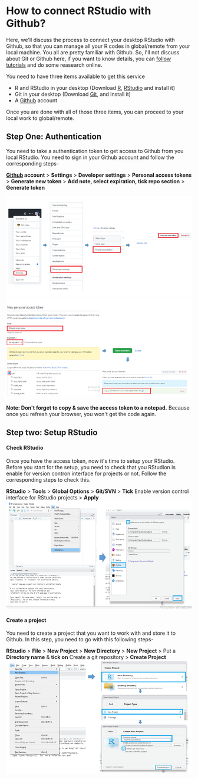 # How to connect RStudio with Github?
Here, we'll discuss the process to connect your desktop RStudio with Github, so that you can manage all your R codes in global/remote from your local machine.
You all are pretty familiar with Github. So, I'll not discuss about Git or Github here, if you want to know details, you can [follow tutorials](https://www.youtube.com/watch?v=SWYqp7iY_Tc) and do some reasearch online.

You need to have three items available to get this service
* R and RStudio in your desktop (Download [R](https://cran.r-project.org/bin/windows/base/), [RStudio](https://www.rstudio.com/products/rstudio/download/) and install it)
* Git in your desktop (Download [Git](https://git-scm.com/downloads), and install it)
* A [Github](https://github.com/) account

Once you are done with all of those three items, you can proceed to your local work to global/remote.

## Step One: Authentication
You need to take a authentication token to get access to Github from you local RStudio. You need to sign in your Github account and follow the corresponding steps-

**[Github](https://github.com/) account** > **Settings** > **Developer settings** > **Personal access tokens** > **Generate new token** > **Add note, select expiration, tick repo section** > **Generate token**

![Authentication process](C1.png)
![](C2.png)

**Note: Don't forget to copy & save the access token to a notepad.** Because once you refresh your browser, you won't get the code again.

## Step two: Setup RStudio
#### Check RStudio
Once you have the access token, now it's time to setup your RStudio. Before you start for the setup, you need to check that you RStudion is enable for version contron interface for projects or not. Follow the corresponding steps to check this.

**RStudio** > **Tools** > **Global Options** > **Git/SVN** > **Tick** Enable version control interface for RStudio projects > **Apply**
![](C3.png)

#### Create a project
You need to create a project that you want to work with and store it to Github. In this step, you need to go with this following steps-

**RStudio** > **File** > **New Project** > **New Directory** > **New Project** > Put a **Directory name** & **tick on** Create a git repository > **Create Project**
![](C4.png)
